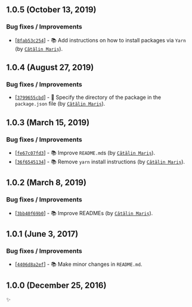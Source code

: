 ## 1.0.5 (October 13, 2019)

### Bug fixes / Improvements

* [[`8fab53c254`](https://github.com/alrra/browser-logos/commit/8fab53c2544fe45642f4b330f21c426a07c63367)] - 📚 Add instructions on how to install packages via `Yarn` (by [`Cătălin Mariș`](https://github.com/alrra)).


## 1.0.4 (August 27, 2019)

### Bug fixes / Improvements

* [[`3799655cbd`](https://github.com/alrra/browser-logos/commit/3799655cbde62ea2de2a8a2b12a6123edae087b1)] - 🔧 Specify the directory of the package in the `package.json` file (by [`Cătălin Mariș`](https://github.com/alrra)).


## 1.0.3 (March 15, 2019)

### Bug fixes / Improvements

* [[`fe67c07fd3`](https://github.com/alrra/browser-logos/commit/fe67c07fd39322ac5378f63f9f9d50422d7658b7)] - 📚 Improve `README.md`s (by [`Cătălin Mariș`](https://github.com/alrra)).
* [[`36f6545134`](https://github.com/alrra/browser-logos/commit/36f65451346e2a5b4cb711b73665bafcd9ddacda)] - 📚 Remove `yarn` install instructions (by [`Cătălin Mariș`](https://github.com/alrra)).


## 1.0.2 (March 8, 2019)

### Bug fixes / Improvements

* [[`3bb40f69b0`](https://github.com/alrra/browser-logos/commit/3bb40f69b0cce0795655e43d42f802b8f9393cc0)] - 📚 Improve READMEs (by [`Cătălin Mariș`](https://github.com/alrra)).


## 1.0.1 (June 3, 2017)

### Bug fixes / Improvements

* [[`4406d8a2ef`](https://github.com/alrra/browser-logos/commit/4406d8a2ef0f9cf1fd91cf1c9b438b2096a51bba)] - 📚 Make minor changes in `README.md`.


## 1.0.0 (December 25, 2016)

✨
